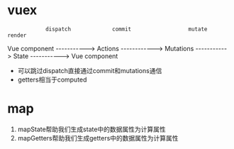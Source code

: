 # vuex  
                dispatch             commit                  mutate             render
Vue component -----------> Actions ------------> Mutations -----------> State -----------> Vue component
- 可以跳过dispatch直接通过commit和mutations通信 
- getters相当于computed

# map
1. mapState帮助我们生成state中的数据属性为计算属性
2. mapGetters帮助我们生成getters中的数据属性为计算属性